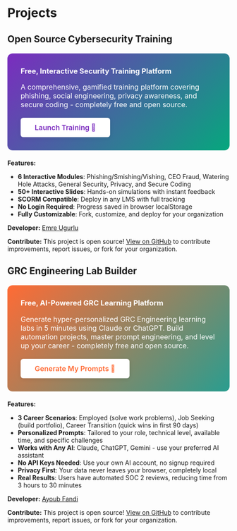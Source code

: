 # Projects

## Open Source Cybersecurity Training

<div style="background: linear-gradient(135deg, #7B2CBF 0%, #06A77D 100%); color: white; padding: 30px; border-radius: 12px; margin: 20px 0;">
  <h3 style="color: white; margin-top: 0;">Free, Interactive Security Training Platform</h3>
  <p style="font-size: 16px; margin-bottom: 20px;">A comprehensive, gamified training platform covering phishing, social engineering, privacy awareness, and secure coding - completely free and open source.</p>
  <div style="display: flex; gap: 15px; flex-wrap: wrap;">
    <a href="https://emreugurlu.github.io/open-security-training/" target="_blank" rel="noopener noreferrer" style="background: white; color: #7B2CBF; padding: 12px 32px; border-radius: 6px; text-decoration: none; font-weight: 600; font-size: 16px; transition: all 0.3s ease; box-shadow: 0 2px 8px rgba(0,0,0,0.1);" onmouseover="this.style.transform='translateY(-2px)'; this.style.boxShadow='0 4px 12px rgba(123,44,191,0.3)';" onmouseout="this.style.transform='translateY(0)'; this.style.boxShadow='0 2px 8px rgba(0,0,0,0.1)';">Launch Training 🚀</a>
  </div>
</div>

**Features:**

- **6 Interactive Modules**: Phishing/Smishing/Vishing, CEO Fraud, Watering Hole Attacks, General Security, Privacy, and Secure Coding
- **50+ Interactive Slides**: Hands-on simulations with instant feedback
- **SCORM Compatible**: Deploy in any LMS with full tracking
- **No Login Required**: Progress saved in browser localStorage
- **Fully Customizable**: Fork, customize, and deploy for your organization

**Developer:** [Emre Ugurlu](https://www.linkedin.com/in/emre-ugurlu-48596b116/)

**Contribute:** This project is open source! [View on GitHub](https://github.com/emreugurlu/open-security-training) to contribute improvements, report issues, or fork for your organization.

## GRC Engineering Lab Builder

<div style="background: linear-gradient(135deg, #FF6B35 0%, #2A9D8F 100%); color: white; padding: 30px; border-radius: 12px; margin: 20px 0;">
  <h3 style="color: white; margin-top: 0;">Free, AI-Powered GRC Learning Platform</h3>
  <p style="font-size: 16px; margin-bottom: 20px;">Generate hyper-personalized GRC Engineering learning labs in 5 minutes using Claude or ChatGPT. Build automation projects, master prompt engineering, and level up your career - completely free and open source.</p>
  <div style="display: flex; gap: 15px; flex-wrap: wrap;">
    <a href="https://grc.engineering/grc_engineering_lab_builder/index.html" target="_blank" rel="noopener noreferrer" style="background: white; color: #FF6B35; padding: 12px 32px; border-radius: 6px; text-decoration: none; font-weight: 600; font-size: 16px; transition: all 0.3s ease; box-shadow: 0 2px 8px rgba(0,0,0,0.1);" onmouseover="this.style.transform='translateY(-2px)'; this.style.boxShadow='0 4px 12px rgba(255,107,53,0.3)';" onmouseout="this.style.transform='translateY(0)'; this.style.boxShadow='0 2px 8px rgba(0,0,0,0.1)';">Generate My Prompts 🚀</a>
  </div>
</div>

**Features:**

- **3 Career Scenarios**: Employed (solve work problems), Job Seeking (build portfolio), Career Transition (quick wins in first 90 days)
- **Personalized Prompts**: Tailored to your role, technical level, available time, and specific challenges
- **Works with Any AI**: Claude, ChatGPT, Gemini - use your preferred AI assistant
- **No API Keys Needed**: Use your own AI account, no signup required
- **Privacy First**: Your data never leaves your browser, completely local
- **Real Results**: Users have automated SOC 2 reviews, reducing time from 3 hours to 30 minutes

**Developer:** [Ayoub Fandi](https://www.linkedin.com/in/ayoubfandi/)

**Contribute:** This project is open source! [View on GitHub](https://github.com/grcengineering/grc_engineering_lab_builder) to contribute improvements, report issues, or fork for your organization.
